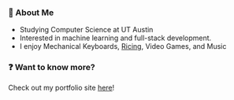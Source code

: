 ### :wave: About Me 
* Studying Computer Science at UT Austin
* Interested in machine learning and full-stack development.
* I enjoy Mechanical Keyboards, [Ricing](https://github.com/InfernalHydra/dotfiles), Video Games, and Music

### :question: Want to know more?
Check out my portfolio site [here](https://rchhong.com/)!
